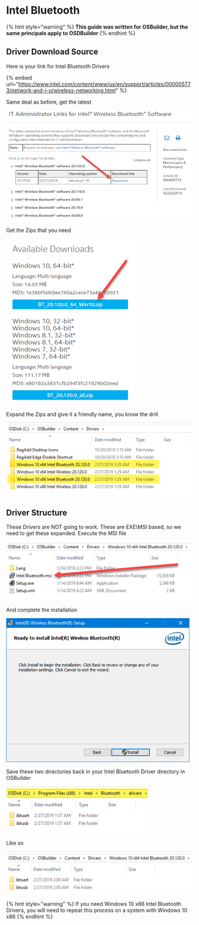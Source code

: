 # Intel Bluetooth

{% hint style="warning" %}
**This guide was written for OSBuilder, but the same principals apply to OSDBuilder**
{% endhint %}

## Driver Download Source

Here is your link for Intel Bluetooth Drivers

{% embed url="https://www.intel.com/content/www/us/en/support/articles/000005773/network-and-i-o/wireless-networking.html" %}

Same deal as before, get the latest

![](../../../../../.gitbook/assets/image%20%2827%29.png)

Get the Zips that you need

![](../../../../../.gitbook/assets/image%20%2892%29.png)

Expand the Zips and give it a friendly name, you know the drill

![](../../../../../.gitbook/assets/image%20%2894%29.png)

## 

## Driver Structure

These Drivers are NOT going to work.  These are EXE\MSI based, so we need to get these expanded.  Execute the MSI file

![](../../../../../.gitbook/assets/image%20%2851%29.png)

And complete the installation

![](../../../../../.gitbook/assets/image%20%2833%29.png)

Save these two directories back in your Intel Bluetooth Driver directory in OSBuilder

![](../../../../../.gitbook/assets/image%20%2865%29.png)

Like so

![](../../../../../.gitbook/assets/image%20%28100%29.png)

{% hint style="warning" %}
If you need Windows 10 x86 Intel Bluetooth Drivers, you will need to repeat this process on a system with Windows 10 x86
{% endhint %}

